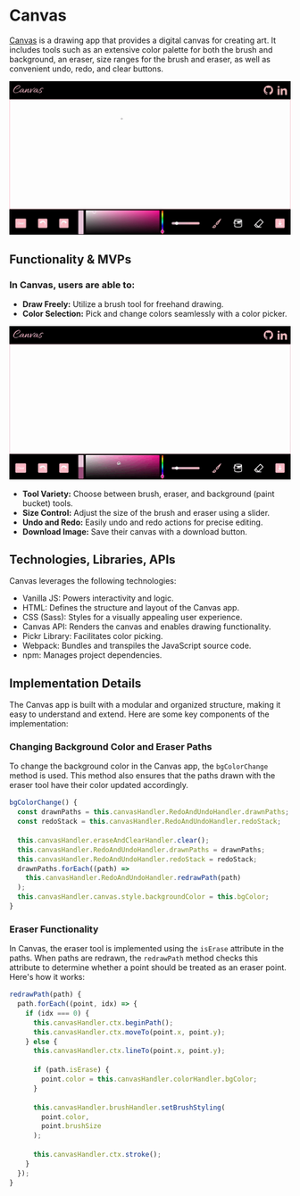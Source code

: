 # Canvas

[Canvas](https://claudiaaziz.github.io/canvas/) is a drawing app that provides a digital canvas for creating art. It includes tools such as an extensive color palette for both the brush and background, an eraser, size ranges for the brush and eraser, as well as convenient undo, redo, and clear buttons.

![Canvas Interface](./assets/readme/freehand-drawing.gif)

## Functionality & MVPs

### In Canvas, users are able to:
- **Draw Freely:** Utilize a brush tool for freehand drawing.
- **Color Selection:** Pick and change colors seamlessly with a color picker.

![Color Selection](./assets/readme/color-selection.gif)
- **Tool Variety:** Choose between brush, eraser, and background (paint bucket) tools.
- **Size Control:** Adjust the size of the brush and eraser using a slider.
- **Undo and Redo:** Easily undo and redo actions for precise editing.
- **Download Image:** Save their canvas with a download button.

## Technologies, Libraries, APIs
Canvas leverages the following technologies:
- Vanilla JS: Powers interactivity and logic.
- HTML: Defines the structure and layout of the Canvas app.
- CSS (Sass): Styles for a visually appealing user experience.
- Canvas API: Renders the canvas and enables drawing functionality.
- Pickr Library: Facilitates color picking.
- Webpack: Bundles and transpiles the JavaScript source code.
- npm: Manages project dependencies.

## Implementation Details

The Canvas app is built with a modular and organized structure, making it easy to understand and extend. Here are some key components of the implementation:

### Changing Background Color and Eraser Paths

To change the background color in the Canvas app, the `bgColorChange` method is used. This method also ensures that the paths drawn with the eraser tool have their color updated accordingly.

```javascript
bgColorChange() {
  const drawnPaths = this.canvasHandler.RedoAndUndoHandler.drawnPaths;
  const redoStack = this.canvasHandler.RedoAndUndoHandler.redoStack;

  this.canvasHandler.eraseAndClearHandler.clear();
  this.canvasHandler.RedoAndUndoHandler.drawnPaths = drawnPaths;
  this.canvasHandler.RedoAndUndoHandler.redoStack = redoStack;
  drawnPaths.forEach((path) =>
    this.canvasHandler.RedoAndUndoHandler.redrawPath(path)
  );
  this.canvasHandler.canvas.style.backgroundColor = this.bgColor;
}
```

### Eraser Functionality

In Canvas, the eraser tool is implemented using the `isErase` attribute in the paths. When paths are redrawn, the `redrawPath` method checks this attribute to determine whether a point should be treated as an eraser point. Here's how it works:

```javascript
redrawPath(path) {
  path.forEach((point, idx) => {
    if (idx === 0) {
      this.canvasHandler.ctx.beginPath();
      this.canvasHandler.ctx.moveTo(point.x, point.y);
    } else {
      this.canvasHandler.ctx.lineTo(point.x, point.y);

      if (path.isErase) {
        point.color = this.canvasHandler.colorHandler.bgColor;
      }

      this.canvasHandler.brushHandler.setBrushStyling(
        point.color,
        point.brushSize
      );

      this.canvasHandler.ctx.stroke();
    }
  });
}
```


